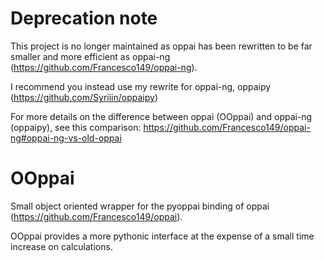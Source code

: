 # Deprecation note
This project is no longer maintained as oppai has been rewritten to be far smaller and more efficient as oppai-ng (https://github.com/Francesco149/oppai-ng).

I recommend you instead use my rewrite for oppai-ng, oppaipy (https://github.com/Syriiin/oppaipy)

For more details on the difference between oppai (OOppai) and oppai-ng (oppaipy), see this comparison: https://github.com/Francesco149/oppai-ng#oppai-ng-vs-old-oppai

# OOppai
Small object oriented wrapper for the pyoppai binding of oppai (https://github.com/Francesco149/oppai).

OOppai provides a more pythonic interface at the expense of a small time increase on calculations.

